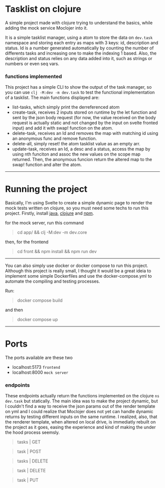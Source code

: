 # Tasklist on clojure

A simple project made with clojure trying to understand the basics, while adding the mock service Moclojer into it.

It is a simple tasklist manager, using a atom to store the data on `dev.task` namespace and storing each entry as maps with 3 keys: id, description and status.
Id is a number generated automatically by counting the number of differents tasks and increasing one to make the indexing 1 based. Also, the description and status relies on any data added into it, such as strings or numbers or even seq vars.

### functions implemented

This project has a simple CLI to show the output of the task manager, so you can use `clj -M:dev -m dev.task` to test the functional implementation of a tasklist. The main functions displayed are:
- list-tasks, which simply print the derreferenced atom
- create-task, receives 2 inputs stored on runtime by the let function and sent by the json body request (for now, the value received on the body request is actually static and not changed by the input on svelte fronted input) and add it with swap! function on the atom.
- delete-task, receives an Id and removes the map with matching id using an anonymous func and remove function.
- delete-all, simply reset! the atom tasklist value as an empty arr.
- update-task, receives an Id, a desc and a status, access the map by using nth funciton and assoc the new values on the scope map returned. Then, the anonymous funcion return the altered map to the swap! function and alter the atom.

---
# Running the project

Basically, I'm using Svelte to create a simple dynamic page to render the mock tests written on clojure, so you must need some techs to run this project.
Firstly, install [java](https://www.oracle.com/java/technologies/javase/jdk22-archive-downloads.html), [clojure](https://clojure.org/guides/install_clojure) and [npm](https://docs.npmjs.com/downloading-and-installing-node-js-and-npm).

for the mock server, run this command
> cd app/ && clj -M:dev -m dev.core

then, for the frontend
> cd front && npm install && npm run dev

---

You can also simply use docker or docker compose to run this project. Although this project is really small, I thought it would be a great ideia to implement some simple Dockerfiles and use the docker-compose.yml to automate the compiling and testing processes.

Run:
> docker compose build 

and then

> docker compose up

--- 
# Ports
The ports available are these two
- localhost:5173 `frontend`
- localhost:8000 `mock server`

### endpoints
These endpoints actually return the functions implemented on the clojure `ns dev.task` but statically. The main idea was to make the project dynamic, but I couldn't find a way to receive the json params out of the render template on yml and I could realize that Moclojer does not yet can handle dynamic returns by testing different inputs on the same runtime. I realized, also, that the renderer template, when altered on local drive, is immediatly rebuilt on the project as it goes, easing the experience and kind of making the under the hood process seemsly.

> tasks | GET

> task | POST

> tasks | DELETE

> task | DELETE

> task | PUT

